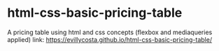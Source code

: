 # html-css-basic-pricing-table
A pricing table using html and css concepts (flexbox and mediaqueries applied) 
link: https://evillycosta.github.io/html-css-basic-pricing-table/
